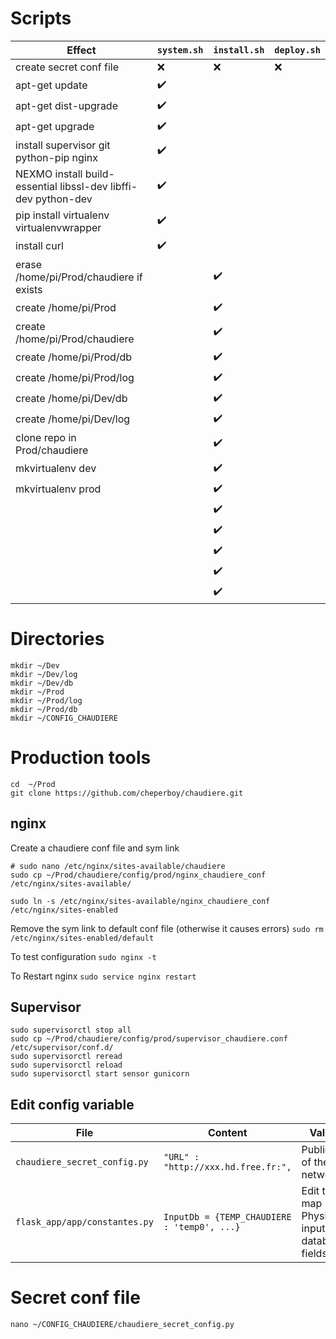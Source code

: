 # Scripts
| Effect | `system.sh` | `install.sh` | `deploy.sh` |
| ---- | ----- |------|------|
| create secret conf file | :x: | :x: | :x: | 
| apt-get update | :heavy_check_mark: | | | 
| apt-get dist-upgrade | :heavy_check_mark: | | 
| apt-get upgrade | :heavy_check_mark: | | 
| install supervisor git python-pip nginx | :heavy_check_mark: | | 
| NEXMO install build-essential libssl-dev libffi-dev python-dev| :heavy_check_mark: | | 
| pip install virtualenv virtualenvwrapper | :heavy_check_mark: | | 
| install curl | :heavy_check_mark: | | 
| erase /home/pi/Prod/chaudiere if exists | |:heavy_check_mark: |
| create /home/pi/Prod | |:heavy_check_mark: |
| create /home/pi/Prod/chaudiere | |:heavy_check_mark: |
| create /home/pi/Prod/db | |:heavy_check_mark: |
| create /home/pi/Prod/log | |:heavy_check_mark: |
| create /home/pi/Dev/db | |:heavy_check_mark: |
| create /home/pi/Dev/log | |:heavy_check_mark: |
| clone repo in Prod/chaudiere | |:heavy_check_mark: |
| mkvirtualenv dev | |:heavy_check_mark: |
| mkvirtualenv prod | |:heavy_check_mark: |
|  | |:heavy_check_mark: |
|  | |:heavy_check_mark: |
|  | |:heavy_check_mark: |
|  | |:heavy_check_mark: |
|  | |:heavy_check_mark: |


# Directories
```
mkdir ~/Dev
mkdir ~/Dev/log
mkdir ~/Dev/db
mkdir ~/Prod
mkdir ~/Prod/log
mkdir ~/Prod/db
mkdir ~/CONFIG_CHAUDIERE
```

# Production tools
```
cd  ~/Prod
git clone https://github.com/cheperboy/chaudiere.git
```

## nginx
Create a chaudiere conf file and sym link
```
# sudo nano /etc/nginx/sites-available/chaudiere
sudo cp ~/Prod/chaudiere/config/prod/nginx_chaudiere_conf /etc/nginx/sites-available/

sudo ln -s /etc/nginx/sites-available/nginx_chaudiere_conf /etc/nginx/sites-enabled
```
Remove the sym link to default conf file (otherwise it causes errors)
`sudo rm /etc/nginx/sites-enabled/default`

To test configuration `sudo nginx -t`

To Restart nginx `sudo service nginx restart`

## Supervisor
```
sudo supervisorctl stop all
sudo cp ~/Prod/chaudiere/config/prod/supervisor_chaudiere.conf /etc/supervisor/conf.d/
sudo supervisorctl reread
sudo supervisorctl reload
sudo supervisorctl start sensor gunicorn
```

## Edit config variable

| File | Content | Value |
| ---- | ----- |------|
| `chaudiere_secret_config.py` | `"URL" : "http://xxx.hd.free.fr:",`| Public IP of the network| 
| `flask_app/app/constantes.py` |`InputDb = {TEMP_CHAUDIERE : 'temp0', ...}` | Edit to map Physical inputs to database fields 



# Secret conf file 

`nano ~/CONFIG_CHAUDIERE/chaudiere_secret_config.py`


<!--stackedit_data:
eyJoaXN0b3J5IjpbNDcxMTQ0NjI4LC0xOTIxNzg2NDk3LC0xNz
g1NzQwMzM1LDE3NDg2NjE2OTldfQ==
-->